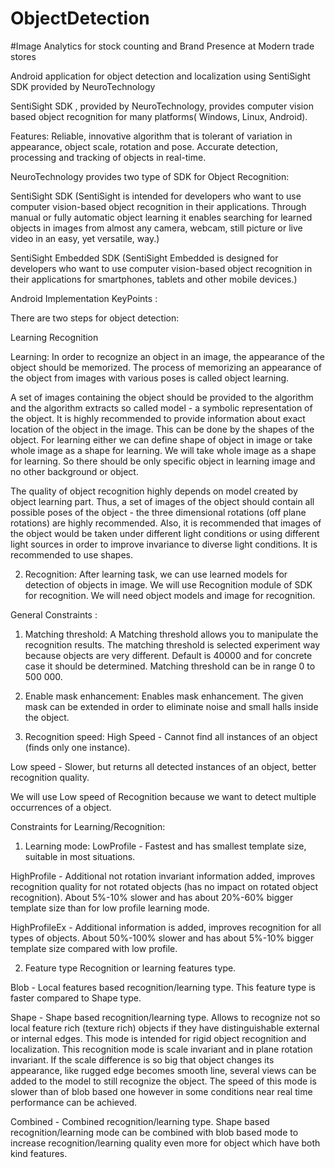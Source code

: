 # ObjectDetection
#Image Analytics for stock counting and Brand Presence at Modern trade stores

Android application for object detection and localization using SentiSight SDK provided by NeuroTechnology

SentiSight SDK , provided by NeuroTechnology, provides computer vision based object recognition for many 
platforms( Windows, Linux, Android).
 
Features:
Reliable, innovative algorithm that is tolerant of variation in appearance, object scale, rotation and pose.
Accurate detection, processing and tracking of objects in real-time.

NeuroTechnology provides two type of SDK for Object Recognition:
 
SentiSight SDK (SentiSight is intended for developers who want to use computer vision-based object recognition in their applications. 
Through manual or fully automatic object learning it enables searching for learned objects in images from almost any camera, webcam,
still picture or live video in an easy, yet versatile, way.)
 
SentiSight Embedded SDK (SentiSight Embedded is designed for developers who want to use computer vision-based object recognition in 
their applications for smartphones, tablets and other mobile devices.)
 
Android Implementation KeyPoints :
 
There are two steps for object detection:
 
Learning
Recognition
 
Learning: In order to recognize an object in an image, the appearance of the object should be memorized. The process of memorizing an 
appearance of the object from images with various poses is called object learning. 
 
A set of images containing the object should be provided to the algorithm and the algorithm extracts so called model - a symbolic
representation of the object. It is highly recommended to provide information about exact location of the object in the image. 
This can be done by the shapes of the object. For learning either we can define shape of object in image or take whole image as a 
shape for learning. We will take whole image as a shape for learning. So there should be only specific object in learning image and 
no other background or object.
 
The quality of object recognition highly depends on model created by object learning part. Thus, a set of images of the object should
contain all possible poses of the object - the three dimensional rotations (off plane rotations) are highly recommended. Also, 
it is recommended that images of the object would be taken under different light conditions or using different light sources in 
order to improve invariance to diverse light conditions. It is recommended to use shapes.
 
2. Recognition: After learning task, we can use learned models for detection of objects in image. We will use Recognition module of
SDK for recognition. We will need object models and image for recognition. 
 
General Constraints :
 
1. Matching threshold: 
A Matching threshold allows you to manipulate the recognition results.
The matching threshold is selected experiment way because objects are very different. Default is 40000 and for concrete case it 
should be determined. Matching threshold can be in range 0 to 500 000. 
 
2. Enable mask enhancement: 
Enables mask enhancement. The given mask can be extended in order to eliminate noise and small halls inside the object.
 
3. Recognition speed: 
High Speed - Cannot find all instances of an object (finds only one instance). 
 
Low speed - Slower, but returns all detected instances of an object, better recognition quality.
 
We will use Low speed of Recognition because we want to detect multiple
occurrences of a object.
 
Constraints for Learning/Recognition:
 
1. Learning mode:
LowProfile - Fastest and has smallest template size, suitable in most situations. 
 
HighProfile - Additional not rotation invariant information added, improves recognition quality for not rotated objects 
(has no impact on rotated object recognition). About 5%-10% slower and has about 20%-60% bigger template size than for low profile
learning mode. 
 
HighProfileEx - Additional information is added, improves recognition for all types of objects. About 50%-100% slower and has 
about 5%-10% bigger template size compared with low profile. 

2. Feature type 
Recognition or learning features type. 
 
Blob - Local features based recognition/learning type. This feature type is faster compared to Shape type. 
 
Shape - Shape based recognition/learning type. Allows to recognize not so local feature rich (texture rich) objects if they have 
distinguishable external or internal edges. This mode is intended for rigid object recognition and localization. This recognition 
mode is scale invariant and in plane rotation invariant. If the scale difference is so big that object changes its appearance,
like rugged edge becomes smooth line, several views can be added to the model to still recognize the object. The speed of this
mode is slower than of blob based one however in some conditions near real time performance can be achieved. 
 
Combined - Combined recognition/learning type. Shape based recognition/learning mode can be combined with blob based mode to 
increase recognition/learning quality even more for object which have both kind features.
